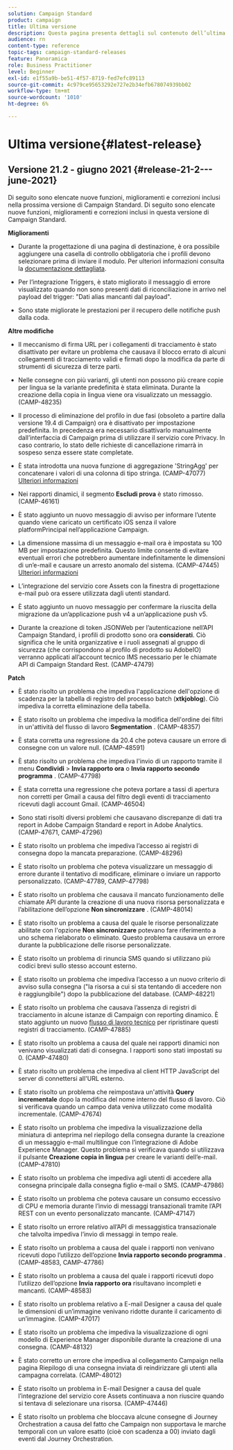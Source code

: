 ```yaml
---
solution: Campaign Standard
product: campaign
title: Ultima versione
description: Questa pagina presenta dettagli sul contenuto dell’ultima versione Campaign Standard
audience: rn
content-type: reference
topic-tags: campaign-standard-releases
feature: Panoramica
role: Business Practitioner
level: Beginner
exl-id: e1f55a9b-be51-4f57-8719-fed7efc89113
source-git-commit: 4c979ce95653292e727e2b34efb678074939bb02
workflow-type: tm+mt
source-wordcount: '1010'
ht-degree: 6%

---
```



# Ultima versione{#latest-release}

## Versione 21.2 - giugno 2021 {#release-21-2---june-2021}

Di seguito sono elencate nuove funzioni, miglioramenti e correzioni inclusi nella prossima versione di Campaign Standard.	Di seguito sono elencate nuove funzioni, miglioramenti e correzioni inclusi in questa versione di Campaign Standard.

**Miglioramenti**

* Durante la progettazione di una pagina di destinazione, è ora possibile aggiungere una casella di controllo obbligatoria che i profili devono selezionare prima di inviare il modulo. Per ulteriori informazioni consulta la [documentazione dettagliata](../../channels/using/managing-landing-page-form-data.md#agreement-checkbox).

* Per l’integrazione Triggers, è stato migliorato il messaggio di errore visualizzato quando non sono presenti dati di riconciliazione in arrivo nel payload del trigger: &quot;Dati alias mancanti dal payload&quot;.

* Sono state migliorate le prestazioni per il recupero delle notifiche push dalla coda.

**Altre modifiche**

* Il meccanismo di firma URL per i collegamenti di tracciamento è stato disattivato per evitare un problema che causava il blocco errato di alcuni collegamenti di tracciamento validi e firmati dopo la modifica da parte di strumenti di sicurezza di terze parti.

* Nelle consegne con più varianti, gli utenti non possono più creare copie per lingua se la variante predefinita è stata eliminata. Durante la creazione della copia in lingua viene ora visualizzato un messaggio. (CAMP-48235)

* Il processo di eliminazione del profilo in due fasi (obsoleto a partire dalla versione 19.4 di Campaign) ora è disattivato per impostazione predefinita. In precedenza era necessario disattivarlo manualmente dall’interfaccia di Campaign prima di utilizzare il servizio core Privacy. In caso contrario, lo stato delle richieste di cancellazione rimarrà in sospeso senza essere state completate.

* È stata introdotta una nuova funzione di aggregazione &#39;StringAgg&#39; per concatenare i valori di una colonna di tipo stringa. (CAMP-47077) [Ulteriori informazioni](../../automating/using/list-of-functions.md#aggregates)

* Nei rapporti dinamici, il segmento **Escludi prova** è stato rimosso. (CAMP-46161)

* È stato aggiunto un nuovo messaggio di avviso per informare l’utente quando viene caricato un certificato iOS senza il valore platformPrincipal nell’applicazione Campaign.

* La dimensione massima di un messaggio e-mail ora è impostata su 100 MB per impostazione predefinita. Questo limite consente di evitare eventuali errori che potrebbero aumentare indefinitamente le dimensioni di un’e-mail e causare un arresto anomalo del sistema. (CAMP-47445) [Ulteriori informazioni](../../sending/using/design-and-personalize.md#email-size)

* L’integrazione del servizio core Assets con la finestra di progettazione e-mail può ora essere utilizzata dagli utenti standard.

* È stato aggiunto un nuovo messaggio per confermare la riuscita della migrazione da un’applicazione push v4 a un’applicazione push v5.

* Durante la creazione di token JSONWeb per l’autenticazione nell’API Campaign Standard, i profili di prodotto sono ora **considerati**. Ciò significa che le unità organizzative e i ruoli assegnati al gruppo di sicurezza (che corrispondono al profilo di prodotto su AdobeIO) verranno applicati all’account tecnico IMS necessario per le chiamate API di Campaign Standard Rest. (CAMP-47479)

**Patch**

* È stato risolto un problema che impediva l&#39;applicazione dell&#39;opzione di scadenza per la tabella di registro del processo batch (**xtkjoblog**). Ciò impediva la corretta eliminazione della tabella.

* È stato risolto un problema che impediva la modifica dell&#39;ordine dei filtri in un&#39;attività del flusso di lavoro **Segmentation** . (CAMP-48357)

* È stata corretta una regressione da 20.4 che poteva causare un errore di consegne con un valore null. (CAMP-48591)

* È stato risolto un problema che impediva l&#39;invio di un rapporto tramite il menu **Condividi** > **Invia rapporto ora** o **Invia rapporto secondo programma** . (CAMP-47798)

* È stata corretta una regressione che poteva portare a tassi di apertura non corretti per Gmail a causa del filtro degli eventi di tracciamento ricevuti dagli account Gmail. (CAMP-46504)

* Sono stati risolti diversi problemi che causavano discrepanze di dati tra report in Adobe Campaign Standard e report in Adobe Analytics. (CAMP-47671, CAMP-47296)

* È stato risolto un problema che impediva l’accesso ai registri di consegna dopo la mancata preparazione. (CAMP-48296)

* È stato risolto un problema che poteva visualizzare un messaggio di errore durante il tentativo di modificare, eliminare o inviare un rapporto personalizzato. (CAMP-47789, CAMP-47798)

* È stato risolto un problema che causava il mancato funzionamento delle chiamate API durante la creazione di una nuova risorsa personalizzata e l’abilitazione dell’opzione **Non sincronizzare** . (CAMP-48014)

* È stato risolto un problema a causa del quale le risorse personalizzate abilitate con l&#39;opzione **Non sincronizzare** potevano fare riferimento a uno schema rielaborato o eliminato. Questo problema causava un errore durante la pubblicazione delle risorse personalizzate.

* È stato risolto un problema di rinuncia SMS quando si utilizzano più codici brevi sullo stesso account esterno.

* È stato risolto un problema che impediva l’accesso a un nuovo criterio di avviso sulla consegna (&quot;la risorsa a cui si sta tentando di accedere non è raggiungibile&quot;) dopo la pubblicazione del database. (CAMP-48221)

* È stato risolto un problema che causava l’assenza di registri di tracciamento in alcune istanze di Campaign con reporting dinamico. È stato aggiunto un nuovo [flusso di lavoro tecnico](../../administration/using/technical-workflows.md) per ripristinare questi registri di tracciamento. (CAMP-47885)

* È stato risolto un problema a causa del quale nei rapporti dinamici non venivano visualizzati dati di consegna. I rapporti sono stati impostati su 0. (CAMP-47480)

* È stato risolto un problema che impediva al client HTTP JavaScript del server di connettersi all&#39;URL esterno.

* È stato risolto un problema che reimpostava un&#39;attività **Query incrementale** dopo la modifica del nome interno del flusso di lavoro. Ciò si verificava quando un campo data veniva utilizzato come modalità incrementale. (CAMP-47674)

* È stato risolto un problema che impediva la visualizzazione della miniatura di anteprima nel riepilogo della consegna durante la creazione di un messaggio e-mail multilingue con l’integrazione di Adobe Experience Manager. Questo problema si verificava quando si utilizzava il pulsante **Creazione copia in lingua** per creare le varianti dell’e-mail. (CAMP-47810)

* È stato risolto un problema che impediva agli utenti di accedere alla consegna principale dalla consegna figlio e-mail o SMS. (CAMP-47986)

* È stato risolto un problema che poteva causare un consumo eccessivo di CPU e memoria durante l’invio di messaggi transazionali tramite l’API REST con un evento personalizzato mancante. (CAMP-47147)

* È stato risolto un errore relativo all’API di messaggistica transazionale che talvolta impediva l’invio di messaggi in tempo reale.

* È stato risolto un problema a causa del quale i rapporti non venivano ricevuti dopo l’utilizzo dell’opzione **Invia rapporto secondo programma** . (CAMP-48583, CAMP-47786)

* È stato risolto un problema a causa del quale i rapporti ricevuti dopo l’utilizzo dell’opzione **Invia rapporto ora** risultavano incompleti e mancanti. (CAMP-48583)

* È stato risolto un problema relativo a E-mail Designer a causa del quale le dimensioni di un’immagine venivano ridotte durante il caricamento di un’immagine. (CAMP-47017)

* È stato risolto un problema che impediva la visualizzazione di ogni modello di Experience Manager disponibile durante la creazione di una consegna. (CAMP-48132)

* È stato corretto un errore che impediva al collegamento Campaign nella pagina Riepilogo di una consegna inviata di reindirizzare gli utenti alla campagna correlata. (CAMP-48012)

* È stato risolto un problema in E-mail Designer a causa del quale l’integrazione del servizio core Assets continuava a non riuscire quando si tentava di selezionare una risorsa. (CAMP-47446)

* È stato risolto un problema che bloccava alcune consegne di Journey Orchestration a causa del fatto che Campaign non supportava le marche temporali con un valore esatto (cioè con scadenza a 00) inviato dagli eventi dal Journey Orchestration.
